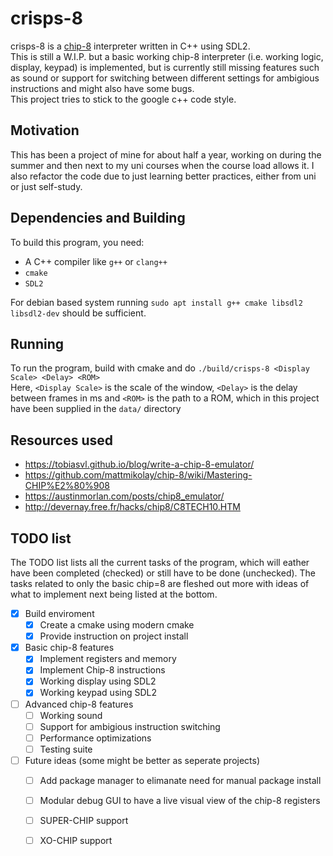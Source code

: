 # crisps-8
crisps-8 is a [chip-8](https://en.wikipedia.org/wiki/CHIP-8) interpreter written in C++ using SDL2.  
This is still a W.I.P. but a basic working chip-8 interpreter (i.e. working logic, display, keypad) is implemented, but 
is currently still missing features such as sound or support for switching between different settings for ambigious 
instructions and might also have some bugs.  
This project tries to stick to the google c++ code style.

## Motivation
This has been a project of mine for about half a year, working on during the summer and then next to my uni courses when
the course load allows it. I also refactor the code due to just learning better practices, either from uni or just 
self-study.

## Dependencies and Building
To build this program, you need:
* A C++ compiler like ```g++``` or `clang++`
* `cmake`
* `SDL2`  

For debian based system running `sudo apt install g++ cmake libsdl2 libsdl2-dev` should be sufficient.

## Running
To run the program, build with cmake and do `./build/crisps-8 <Display Scale> <Delay> <ROM>`  
Here, `<Display Scale>` is the scale of the window, `<Delay>` is the delay between frames in ms and
`<ROM>` is the path to a ROM, which in this project have been supplied in the `data/` directory

## Resources used
* https://tobiasvl.github.io/blog/write-a-chip-8-emulator/
* https://github.com/mattmikolay/chip-8/wiki/Mastering-CHIP%E2%80%908
* https://austinmorlan.com/posts/chip8_emulator/
* http://devernay.free.fr/hacks/chip8/C8TECH10.HTM

## TODO list
The TODO list lists all the current tasks of the program, which will eather have been completed (checked) or still have
to be done (unchecked). The tasks related to only the basic chip=8 are fleshed out more with ideas of what to implement
next being listed at the bottom.  
- [x] Build enviroment
    - [x] Create a cmake using modern cmake
    - [x] Provide instruction on project install
- [x] Basic chip-8 features
    - [x] Implement registers and memory
    - [x] Implement Chip-8 instructions
    - [x] Working display using SDL2
    - [x] Working keypad using SDL2
- [ ] Advanced chip-8 features
    - [ ] Working sound
    - [ ] Support for ambigious instruction switching
    - [ ] Performance optimizations
    - [ ] Testing suite
- [ ] Future ideas (some might be better as seperate projects)
    - [ ] Add package manager to elimanate need for manual package install
    - [ ] Modular debug GUI to have a live visual view of the chip-8 registers
    - [ ] SUPER-CHIP support
    - [ ] XO-CHIP support

